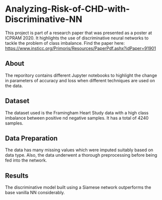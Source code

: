 # Analyzing-Risk-of-CHD-with-Discriminative-NN
This project is part of a research paper that was presented as a poster at ICPRAM 2020. It highlights the use of discriminative neural networks to tackle the problem of class imbalance. Find the paper here: https://www.insticc.org/Primoris/Resources/PaperPdf.ashx?idPaper=91901

## About
The reporitory contains different Jupyter notebooks to highlight the change in parameters of accuracy and loss when different techniques are used on the data.

## Dataset
The dataset used is the Framingham Heart Study data with a high class imbalance between positive nd negative samples. It has a total of 4240 samples.

## Data Preparation
The data has many missing values which were imputed suitably based on data type. Also, the data underwent a thorough preprocessing before being fed into the network.

## Results
The discriminative model built using a Siamese network outperforms the base vanilla NN considerably.

